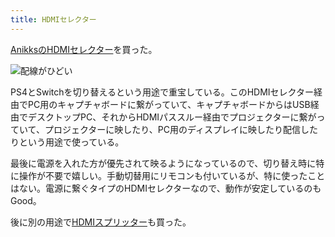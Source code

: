 ```yaml
---
title: HDMIセレクター
---
```


[AnikksのHDMIセレクター](https://www.amazon.co.jp/dp/B07WTZFLH4)を買った。

![](https://i.imgur.com/OPVuCYWh.jpg "配線がひどい")

PS4とSwitchを切り替えるという用途で重宝している。このHDMIセレクター経由でPC用のキャプチャボードに繋がっていて、キャプチャボードからはUSB経由でデスクトップPC、それからHDMIパススルー経由でプロジェクターに繋がっていて、プロジェクターに映したり、PC用のディスプレイに映したり配信したりという用途で使っている。

最後に電源を入れた方が優先されて映るようになっているので、切り替え時に特に操作が不要で嬉しい。手動切替用にリモコンも付いているが、特に使ったことはない。電源に繋ぐタイプのHDMIセレクターなので、動作が安定しているのもGood。

後に別の用途で[HDMIスプリッター](/articles/2020-11-28-hdmi-splitter)も買った。
